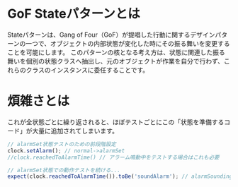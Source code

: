 # GoF Stateパターンとは

Stateパターンは、Gang of Four（GoF）が提唱した行動に関するデザインパターンの一つで、オブジェクトの内部状態が変化した時にその振る舞いを変更することを可能にします。
このパターンの核となる考え方は、状態に関連した振る舞いを個別の状態クラスへ抽出し、元のオブジェクトが作業を自分で行わず、これらのクラスのインスタンスに委任することです。

# 煩雑さとは

これが全状態ごとに繰り返されると、ほぼテストごとにこの「状態を準備するコード」が大量に追加されてしまいます。

```ts
// alarmSet状態テストのための前段階設定
clock.setAlarm(); // normal->alarmSet
//clock.reachedToAlarmTime() // アラーム鳴動中をテストする場合はこれも必要

// alarmSet状態での動作テストを続ける...
expect(clock.reachedToAlarmTime()).toBe('soundAlarm'); // alarmSoundingへ遷移
```
